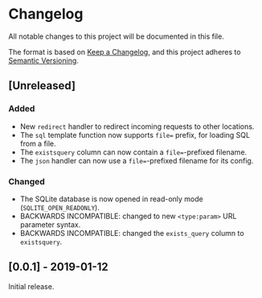 # Changelog
All notable changes to this project will be documented in this file.

The format is based on [Keep a Changelog](https://keepachangelog.com/en/1.0.0/),
and this project adheres to [Semantic Versioning](https://semver.org/spec/v2.0.0.html).

## [Unreleased]

### Added
- New `redirect` handler to redirect incoming requests to other locations.
- The `sql` template function now supports `file=` prefix, for loading SQL from a file.
- The `existsquery` column can now contain a `file=`-prefixed filename.
- The `json` handler can now use a `file=`-prefixed filename for its config.

### Changed
- The SQLite database is now opened in read-only mode (`SQLITE_OPEN_READONLY`).
- BACKWARDS INCOMPATIBLE: changed to new `<type:param>` URL parameter syntax.
- BACKWARDS INCOMPATIBLE: changed the `exists_query` column to `existsquery`.


## [0.0.1] - 2019-01-12

Initial release.
